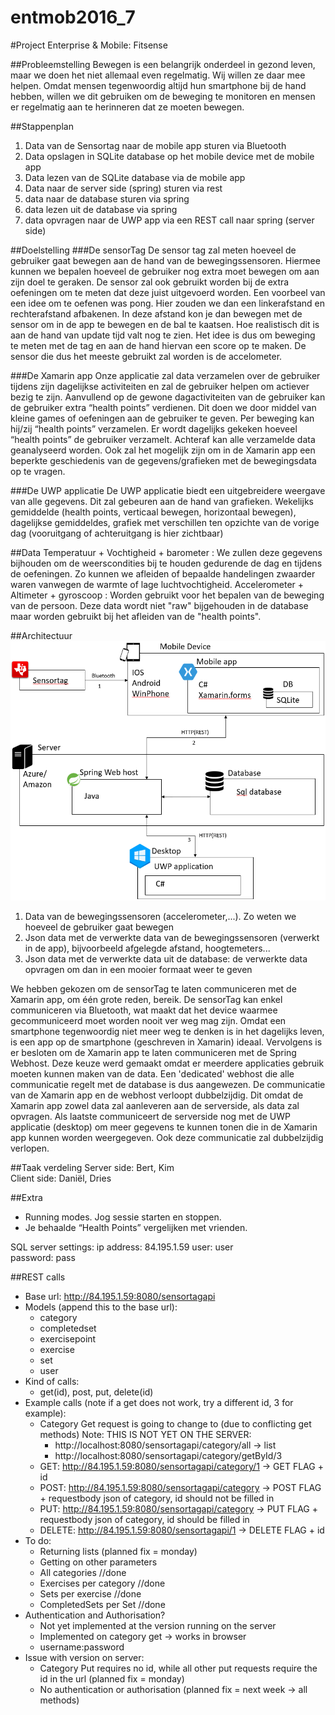# entmob2016_7
#Project Enterprise & Mobile: Fitsense

##Probleemstelling
Bewegen is een belangrijk onderdeel in gezond leven, maar we doen het niet allemaal even regelmatig. Wij willen ze daar mee helpen. Omdat mensen tegenwoordig altijd hun smartphone bij de hand hebben, willen we dit gebruiken om de beweging te monitoren en mensen er regelmatig aan te herinneren dat ze moeten bewegen.

##Stappenplan
1. Data van de Sensortag naar de mobile app sturen via Bluetooth
2. Data opslagen in SQLite database op het mobile device met de mobile app
3. Data lezen van de SQLite database via de mobile app
4. Data naar de server side (spring) sturen via rest
5. data naar de database sturen via spring
6. data lezen uit de database via spring
7. data opvragen naar de UWP app via een REST call naar spring (server side)

##Doelstelling
###De sensorTag
De sensor tag zal meten hoeveel de gebruiker gaat bewegen aan de hand van de bewegingssensoren. Hiermee kunnen we bepalen hoeveel de gebruiker nog extra moet bewegen om aan zijn doel te geraken. De sensor zal ook gebruikt worden bij de extra oefeningen om te meten dat deze juist uitgevoerd worden. Een voorbeel van een idee om te oefenen was pong. Hier zouden we dan een linkerafstand en rechterafstand afbakenen. In deze afstand kon je dan bewegen met de sensor om in de app te bewegen en de bal te kaatsen. Hoe realistisch dit is aan de hand van update tijd valt nog te zien. Het idee is dus om beweging te meten met de tag en aan de hand hiervan een score op te maken. De sensor die dus het meeste gebruikt zal worden is de accelometer.

###De Xamarin app
Onze applicatie zal data verzamelen over de gebruiker tijdens zijn dagelijkse activiteiten en zal de gebruiker helpen om actiever bezig te zijn. Aanvullend op de gewone dagactiviteiten van de gebruiker kan de gebruiker extra “health points” verdienen. Dit doen we door middel van kleine games of oefeningen aan de gebruiker te geven. Per beweging kan hij/zij “health points” verzamelen. Er wordt dagelijks gekeken hoeveel “health points” de gebruiker verzamelt. Achteraf kan alle verzamelde data geanalyseerd worden.
Ook zal het mogelijk zijn om in de Xamarin app een beperkte geschiedenis van de gegevens/grafieken met de bewegingsdata op te vragen.

###De UWP applicatie
De UWP applicatie biedt een uitgebreidere weergave van alle gegevens. Dit zal gebeuren aan de hand van grafieken. Wekelijks gemiddelde (health points, verticaal bewegen, horizontaal bewegen), dagelijkse gemiddeldes, grafiek met verschillen ten opzichte van de vorige dag (vooruitgang of achteruitgang is hier zichtbaar)

##Data
Temperatuur + Vochtigheid + barometer : We zullen deze gegevens bijhouden om de weerscondities bij te houden gedurende de dag en tijdens de oefeningen. Zo kunnen we afleiden of bepaalde handelingen zwaarder waren vanwegen de warmte of lage luchtvochtigheid.
Accelerometer + Altimeter + gyroscoop : Worden gebruikt voor het bepalen van de beweging van de persoon. Deze data wordt niet "raw" bijgehouden in de database maar worden gebruikt bij het afleiden van de "health points".

##Architectuur
![alt text](https://github.com/pxlit-projects/entmob2016_7/blob/master/Architecture%20design.PNG "Architectuur")

1. Data van de bewegingssensoren (accelerometer,...). Zo weten we hoeveel de gebruiker gaat bewegen
2. Json data met de verwerkte data van de bewegingssensoren (verwerkt in de app), bijvoorbeeld afgelegde afstand, hoogtemeters...
3. Json data met de verwerkte data uit de database: de verwerkte data opvragen om dan in een mooier formaat weer te geven


We hebben gekozen om de sensorTag te laten communiceren met de Xamarin app, om één grote reden, bereik. De sensorTag kan enkel communiceren via Bluetooth, wat maakt dat het device waarmee gecommuniceerd moet worden nooit ver weg mag zijn. Omdat een smartphone tegenwoordig niet meer weg te denken is in het dagelijks leven, is een app op de smartphone (geschreven in Xamarin) ideaal. 
Vervolgens is er besloten om de Xamarin app te laten communiceren met de Spring Webhost. Deze keuze werd gemaakt omdat er meerdere applicaties gebruik moeten kunnen maken van de data. Een 'dedicated' webhost die alle communicatie regelt met de database is dus aangewezen. De communicatie van de Xamarin app en de webhost verloopt dubbelzijdig. Dit omdat de Xamarin app zowel data zal aanleveren aan de serverside, als data zal opvragen.
Als laatste communiceert de serverside nog met de UWP applicatie (desktop) om meer gegevens te kunnen tonen die in de Xamarin app kunnen worden weergegeven. Ook deze communicatie zal dubbelzijdig verlopen.

##Taak verdeling
Server side: Bert, Kim  
Client side: Daniël, Dries

##Extra
<ul>
<li>Running modes. Jog sessie starten en stoppen.</li>
<li>Je behaalde “Health Points” vergelijken met vrienden.</li>
</ul>

SQL server settings:
	ip address: 84.195.1.59
	user: user		
	password: pass
	
##REST calls
- Base url: http://84.195.1.59:8080/sensortagapi
- Models (append this to the base url):
	- category
	- completedset
	- exercisepoint
	- exercise
	- set
	- user
- Kind of calls: 
	- get(id), post, put, delete(id)
- Example calls (note if a get does not work, try a different id, 3 for example):
	- Category Get request is going to change to (due to conflicting get methods) Note: THIS IS NOT YET ON THE SERVER:
		- http://localhost:8080/sensortagapi/category/all  -> list
		- http://localhost:8080/sensortagapi/category/getById/3 
	- GET:  http://84.195.1.59:8080/sensortagapi/category/1	-> GET FLAG + id
	- POST:  http://84.195.1.59:8080/sensortagapi/category	-> POST FLAG + requestbody json of category, id should not be filled in
	- PUT:  http://84.195.1.59:8080/sensortagapi/category   -> PUT FLAG + requestbody json of category, id should be filled in
	- DELETE:  http://84.195.1.59:8080/sensortagapi/1	-> DELETE FLAG + id
- To do:
 	- Returning lists (planned fix = monday)
	- Getting on other parameters
	- All categories							//done
	- Exercises per category					//done
	- Sets per exercise							//done
	- CompletedSets per Set						//done
- Authentication and Authorisation?
	- Not yet implemented at the version running on the server
	- Implemented on category get -> works in browser
	- username:password
- Issue with version on server:
	- Category Put requires no id, while all other put requests require the id in the url (planned fix = monday)
	- No authentication or authorisation (planned fix = next week -> all methods)
	



